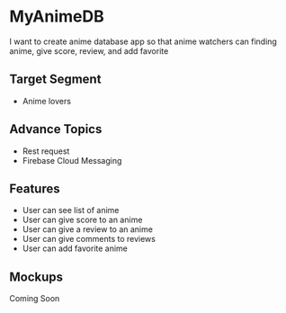 # MyAnimeDB

I want to create anime database app so that anime watchers can finding anime, give score, review, and add favorite

## Target Segment

- Anime lovers

## Advance Topics

- Rest request
- Firebase Cloud Messaging

## Features

- User can see list of anime
- User can give score to an anime
- User can give a review to an anime
- User can give comments to reviews
- User can add favorite anime

## Mockups

Coming Soon
